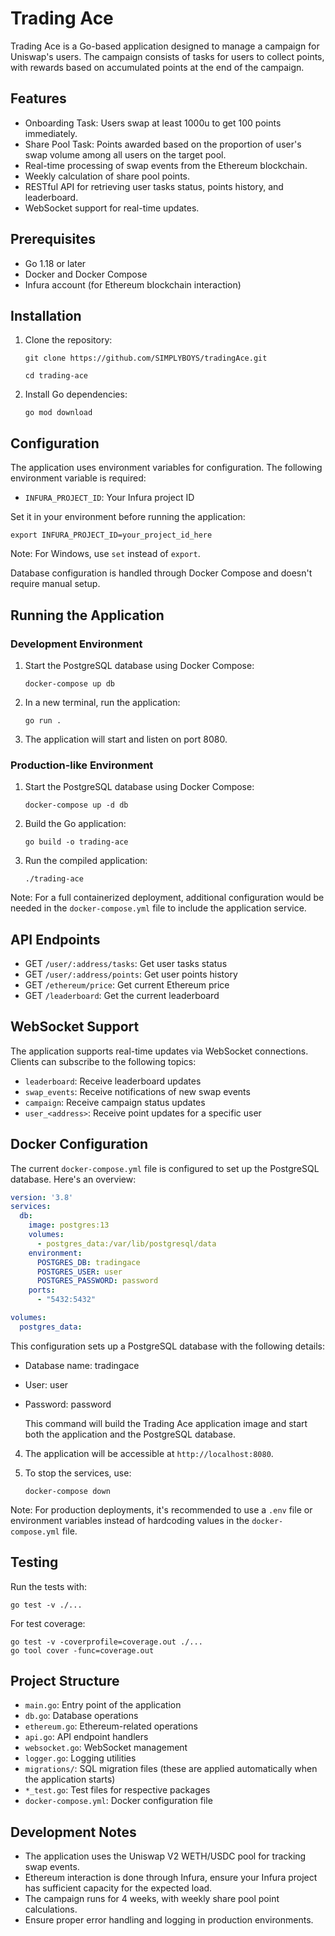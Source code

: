 # Trading Ace

Trading Ace is a Go-based application designed to manage a campaign for Uniswap's users. The campaign consists of tasks for users to collect points, with rewards based on accumulated points at the end of the campaign.

## Features

- Onboarding Task: Users swap at least 1000u to get 100 points immediately.
- Share Pool Task: Points awarded based on the proportion of user's swap volume among all users on the target pool.
- Real-time processing of swap events from the Ethereum blockchain.
- Weekly calculation of share pool points.
- RESTful API for retrieving user tasks status, points history, and leaderboard.
- WebSocket support for real-time updates.

## Prerequisites

- Go 1.18 or later
- Docker and Docker Compose
- Infura account (for Ethereum blockchain interaction)

## Installation

1. Clone the repository:
   ```
   git clone https://github.com/SIMPLYBOYS/tradingAce.git

   cd trading-ace
   ```

2. Install Go dependencies:
   ```
   go mod download
   ```

## Configuration

The application uses environment variables for configuration. The following environment variable is required:

- `INFURA_PROJECT_ID`: Your Infura project ID

Set it in your environment before running the application:

```
export INFURA_PROJECT_ID=your_project_id_here
```

Note: For Windows, use `set` instead of `export`.

Database configuration is handled through Docker Compose and doesn't require manual setup.

## Running the Application

### Development Environment

1. Start the PostgreSQL database using Docker Compose:
   ```
   docker-compose up db
   ```

2. In a new terminal, run the application:
   ```
   go run .
   ```

3. The application will start and listen on port 8080.

### Production-like Environment

1. Start the PostgreSQL database using Docker Compose:
   ```
   docker-compose up -d db
   ```

2. Build the Go application:
   ```
   go build -o trading-ace
   ```

3. Run the compiled application:
   ```
   ./trading-ace
   ```

Note: For a full containerized deployment, additional configuration would be needed in the `docker-compose.yml` file to include the application service.

## API Endpoints

- GET `/user/:address/tasks`: Get user tasks status
- GET `/user/:address/points`: Get user points history
- GET `/ethereum/price`: Get current Ethereum price
- GET `/leaderboard`: Get the current leaderboard

## WebSocket Support

The application supports real-time updates via WebSocket connections. Clients can subscribe to the following topics:

- `leaderboard`: Receive leaderboard updates
- `swap_events`: Receive notifications of new swap events
- `campaign`: Receive campaign status updates
- `user_<address>`: Receive point updates for a specific user

## Docker Configuration

The current `docker-compose.yml` file is configured to set up the PostgreSQL database. Here's an overview:

```yaml
version: '3.8'
services:
  db:
    image: postgres:13
    volumes:
      - postgres_data:/var/lib/postgresql/data
    environment:
      POSTGRES_DB: tradingace
      POSTGRES_USER: user
      POSTGRES_PASSWORD: password
    ports:
      - "5432:5432"

volumes:
  postgres_data:
```

This configuration sets up a PostgreSQL database with the following details:
- Database name: tradingace
- User: user
- Password: password

   This command will build the Trading Ace application image and start both the application and the PostgreSQL database.

4. The application will be accessible at `http://localhost:8080`.

5. To stop the services, use:
   ```
   docker-compose down
   ```

Note: For production deployments, it's recommended to use a `.env` file or environment variables instead of hardcoding values in the `docker-compose.yml` file.

## Testing

Run the tests with:

```
go test -v ./...
```

For test coverage:

```
go test -v -coverprofile=coverage.out ./...
go tool cover -func=coverage.out
```

## Project Structure

- `main.go`: Entry point of the application
- `db.go`: Database operations
- `ethereum.go`: Ethereum-related operations
- `api.go`: API endpoint handlers
- `websocket.go`: WebSocket management
- `logger.go`: Logging utilities
- `migrations/`: SQL migration files (these are applied automatically when the application starts)
- `*_test.go`: Test files for respective packages
- `docker-compose.yml`: Docker configuration file

## Development Notes

- The application uses the Uniswap V2 WETH/USDC pool for tracking swap events.
- Ethereum interaction is done through Infura, ensure your Infura project has sufficient capacity for the expected load.
- The campaign runs for 4 weeks, with weekly share pool point calculations.
- Ensure proper error handling and logging in production environments.
